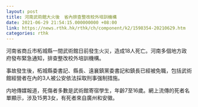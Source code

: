 ```yaml
---
layout: post
title: 河南武術館大火後　省內排查整改校外培訓機構
date: 2021-06-29 21:54:15.000000000 +08:00
link: https://news.rthk.hk/rthk/ch/component/k2/1598354-20210629.htm
categories: rthk
---
```


河南省商丘市柘城縣一間武術館日前發生火災，造成18人死亡。河南多個地方政府發布緊急通知，排查整改校外培訓機構。

事故發生後，柘城縣委書記、縣長、遠襄鎮黨委書記和鎮長已經被免職，包括武術館經營者在內的3人被公安依法採取刑事强制措施。

内地傳媒報道，死傷者多數是武術館寄宿學生，年齡7至16歲。網上流傳的死者名單顯示，涉及15男3女，有死者來自廣州和安徽。
